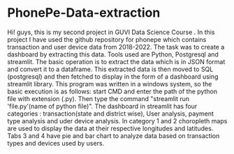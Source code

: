 # PhonePe-Data-extraction
Hi! guys, this is my second project in GUVI Data Science Course .
In this project I have used the github repository for phonepe which contains transaction and user device data from 2018-2022.
The task was to create a dashboard by extracting this data.
Tools used are Python, Postgresql and streamlit.
The basic operation is to extract the data which is in JSON format and convert it to a dataframe.
This extracted data is then moved to SQL (postgresql) and then fetched to display in the form of a dashboard using streamlit library.
This program was written in a windows system, so the basic execution is as follows:
start CMD and enter the path of the python file with extension (.py).
Then type the command "streamlit run 'file.py'(name of python file)".
The dashboard in streamlit has four categories : transaction(state and district wise), User analysis, payment type analysis and uder device analysis.
In category 1 and 2 choropleth maps are used to display the data at their respective longitudes and latitudes.
Tabs 3 and 4 have pie and bar chart to analyze data based on transaction types and devices used by users.
